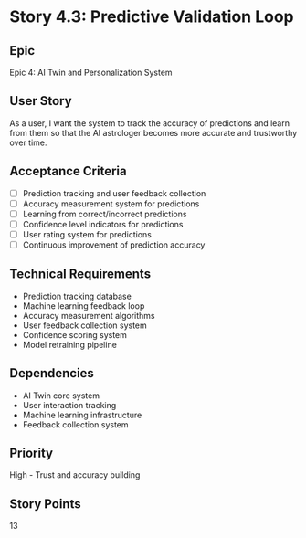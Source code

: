 # Story 4.3: Predictive Validation Loop

## Epic
Epic 4: AI Twin and Personalization System

## User Story
As a user, I want the system to track the accuracy of predictions and learn from them so that the AI astrologer becomes more accurate and trustworthy over time.

## Acceptance Criteria
- [ ] Prediction tracking and user feedback collection
- [ ] Accuracy measurement system for predictions
- [ ] Learning from correct/incorrect predictions
- [ ] Confidence level indicators for predictions
- [ ] User rating system for predictions
- [ ] Continuous improvement of prediction accuracy

## Technical Requirements
- Prediction tracking database
- Machine learning feedback loop
- Accuracy measurement algorithms
- User feedback collection system
- Confidence scoring system
- Model retraining pipeline

## Dependencies
- AI Twin core system
- User interaction tracking
- Machine learning infrastructure
- Feedback collection system

## Priority
High - Trust and accuracy building

## Story Points
13